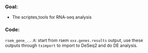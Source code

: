 ### Goal:

  - The scriptes,tools for RNA-seq analysis 


### Code:
`rsem_gene_...R`: start from rsem `xxx.genes.results` output, use these outputs through `tximport` to import to DeSeq2 and do DE analysis.

